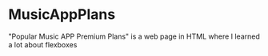 # MusicAppPlans
"Popular Music APP Premium Plans" is a web page in HTML where I learned a lot about flexboxes

